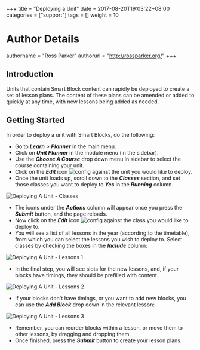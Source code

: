 +++
title = "Deploying a Unit"
date = 2017-08-20T19:03:22+08:00
categories = ["support"]
tags = []
weight = 10
# Author Details
authorname = "Ross Parker"
authorurl = "http://rossparker.org/"
+++

## Introduction

Units that contain Smart Block content can rapidly be deployed to create a set of lesson plans. The content of these plans can be amended or added to quickly at any time, with new lessons being added as needed.

## Getting Started

In order to deploy a unit with Smart Blocks, do the following:

*   Go to ___Learn___ > ___Planner___ in the main menu.
*   Click on ___Unit Planner___ in the module menu (in the sidebar).
*   Use the ___Choose A Course___ drop down menu in sidebar to select the course containing your unit.
*   Click on the ___Edit___ icon ![config](https://gibbonedu.org/wp-content/uploads/2016/08/config.png?classes=inline) against the unit you would like to deploy.
*   Once the unit loads up, scroll down to the ___Classes___ section, and set those classes you want to deploy to ___Yes___ in the ___Running___ column.

![Deploying A Unit - Classes](https://gibbonedu.org/wp-content/uploads/2016/08/Deploying-A-Unit-Classes-1024x382.png)

*   The icons under the ___Actions___ column will appear once you press the ___Submit___ button, and the page reloads.
*   Now click on the ___Edit___ icon ![config](https://gibbonedu.org/wp-content/uploads/2016/08/config.png?classes=inline) against the class you would like to deploy to.
*   You will see a list of all lessons in the year (according to the timetable), from which you can select the lessons you wish to deploy to. Select classes by checking the boxes in the ___Include___ column:

![Deploying A Unit - Lessons 1](https://gibbonedu.org/wp-content/uploads/2016/08/Deploying-A-Unit-Lessons-1-966x1024.png)

*   In the final step, you will see slots for the new lessons, and, if your blocks have timings, they should be prefilled with content.

![Deploying A Unit - Lessons 2](https://gibbonedu.org/wp-content/uploads/2016/08/Deploying-A-Unit-Lessons-2-1024x869.png)

*   If your blocks don't have timings, or you want to add new blocks, you can use the ___Add Block___ drop down in the relevant lesson:

![Deploying A Unit - Lessons 3](https://gibbonedu.org/wp-content/uploads/2016/08/Deploying-A-Unit-Lessons-3-1024x202.png)

*   Remember, you can reorder blocks within a lesson, or move them to other lessons, by dragging and dropping them.
*   Once finished, press the ___Submit___ button to create your lesson plans.
